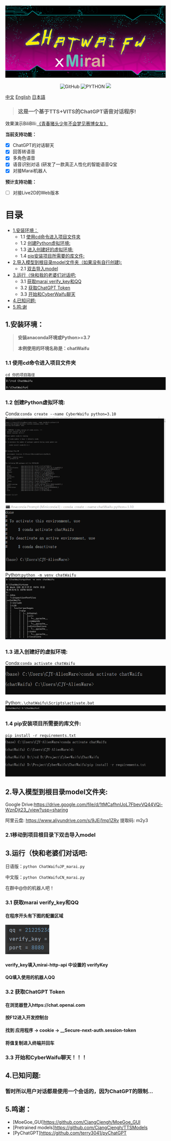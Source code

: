 ![cover](readme/cyberbot.png)

<p align="center">
	<img alt="GitHub" src="https://img.shields.io/github/license/MuBai-He/ChatWaifu-marai?color=red">
	<img src="https://img.shields.io/badge/Python-3.7|8|9|10-green" alt="PYTHON" >
  	<a href="https://app.fossa.com/projects/git%2Bgithub.com%2FMuBai-He%2FChatWaifu-marai?ref=badge_small" alt="FOSSA Status"><img src="https://app.fossa.com/api/projects/git%2Bgithub.com%2FMuBai-He%2FChatWaifu-marai.svg?type=small"/></a>
</p>

[中文](README.md "中文") [English](eng-README.md "English") [日本語](jp-README.md "日本語")

> ### 这是一个基于TTS+VITS的ChatGPT语音对话程序!

效果演示BiliBIli:[《青春猪头少年不会梦见赛博女友》](https://www.bilibili.com/video/BV1rv4y1Q7eT "BiliBili")

**当前支持功能：**
* [x] ChatGPT的对话聊天
* [x] 回答转语音
* [x] 多角色语音
* [x] 语音识别对话 (研发了一款真正人性化的智能语音Q宝
* [x] 对接Marai机器人

**预计支持功能：**
* [ ] 对接Live2D的Web版本


# 目录
* [1.安装环境：](#1.)
	* 1.1 [使用cd命令进入项目文件夹](#cd)
	* 1.2 [创建Python虚拟环境:](#99)
	* 1.3 [进入创建好的虚拟环境:](#venv)
	* 1.4 [pip安装项目所需要的库文件:](#pip)
* [2.导入模型到根目录model文件夹（如果没有自行创建):](#.model)
	* 2.1 [双击导入model](#cd1)
* [3.运行（快和我的老婆们对话吧:](#22)
	* 3.1 [获取marai verify_key和QQ](#343533)
	* 3.2 [获取ChatGPT Token](#333)
	* 3.3 [开始和CyberWaifu聊天](#444)
* [4.已知问题:](#9315)
* [5.鸣:谢](#915)
## <span id="1.">1.安装环境：</span>
> **安装anaconda环境或Python>=3.7**
> 
> **本例使用的环境名称是：chatWaifu**

### <span id="cd">1.1 使用cd命令进入项目文件夹</span>
`cd 你的项目路径`
![](readme/5.png)
### <span id="99">1.2 创建Python虚拟环境:</span>

Conda:`conda create --name CyberWaifu python=3.10`
![](readme/1.png)
![](readme/2.png)
Python:`python -m venv chatWaifu`
![](readme/6.png)

### <span id="venv">1.3 进入创建好的虚拟环境:</span>
Conda:`conda activate chatWaifu`
![](readme/3.png)

Python:`.\chatWaifu\Scripts\activate.bat`
![](readme/7.png)

### <span id="pip">1.4 pip安装项目所需要的库文件:</span>
`pip install -r requirements.txt`
![](readme/4.png)

## <span id=".model">2.导入模型到根目录model文件夹:</span>
Google Drive:https://drive.google.com/file/d/1tMCafhnUoL7FbevVQ44VQi-WznDjt23_/view?usp=sharing

阿里云盘: https://www.aliyundrive.com/s/9JEj1mp1ZRv 提取码: m2y3

### <span id="cd1">2.1移动到项目根目录下双击导入model</span>

## <span id="22">3.运行（快和老婆们对话吧:</span>

日语版：`python ChatWaifuJP_marai.py`

中文版：`python ChatWaifuCN_marai.py`

在群中@你的机器人吧！

### <span id="343533">3.1 获取marai verify_key和QQ</span>
#### 在程序开头有下图的配置区域

#### ![](readme/8.png)

#### verify_key填入mirai-http-api 中设置的 verifyKey

#### QQ填入使用的机器人QQ

### <span id="333">3.2 获取ChatGPT Token</span>
#### 在浏览器登入https://chat.openai.com
#### 按F12进入开发控制台
#### 找到 应用程序 -> cookie -> __Secure-next-auth.session-token
#### 将值复制进入终端并回车

### <span id="444">3.3 开始和CyberWaifu聊天！！！</span>

## <span id="9315">4.已知问题:</span>

### 暂时所以用户对话都是使用一个会话的，因为ChatGPT的限制...

## <span id="915">5.鸣谢：</span>
- [MoeGoe_GUI]https://github.com/CjangCjengh/MoeGoe_GUI
- [Pretrained models]https://github.com/CjangCjengh/TTSModels
- [PyChatGPT]https://github.com/terry3041/pyChatGPT
